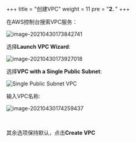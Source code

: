 +++
title = "创建VPC"
weight = 11
pre = "<b>2. </b>"
+++








在AWS控制台搜索VPC服务：

![image-20210430173842741](https://pingfan.s3.amazonaws.com/pic3/itpye.png)

选择**Launch VPC Wizard**:

![image-20210430173927018](https://pingfan.s3.amazonaws.com/pic3/u1jcu.png)



选择**VPC with a Single Public Subnet**:

 ![Single Public Subnet VPC](https://pingfan.s3.amazonaws.com/pic3/fc412.png)
 
 


输入VPC名称:
    
![image-20210430174259437](https://pingfan.s3.amazonaws.com/pic3/hu0j5.png)

​    

其余选项保持默认，点击**Create VPC**



